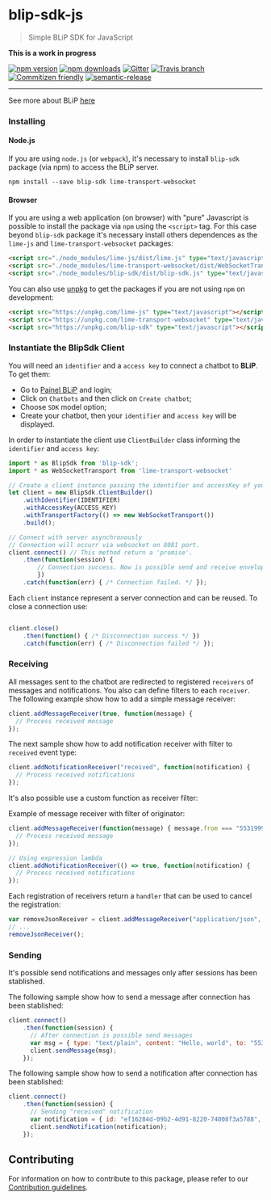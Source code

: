 # blip-sdk-js
> Simple BLiP SDK for JavaScript

**This is a work in progress**

[![npm version](https://img.shields.io/npm/v/blip-sdk.svg?style=flat-square)](https://www.npmjs.com/package/blip-sdk)
[![npm downloads](https://img.shields.io/npm/dm/blip-sdk.svg?style=flat-square)](https://www.npmjs.com/package/blip-sdk) [![Gitter](https://img.shields.io/gitter/room/nwjs/nw.js.svg?style=flat-square)](https://gitter.im/takenet/blip-sdk-js)
[![Travis branch](https://img.shields.io/travis/rust-lang/rust/master.svg?style=flat-square)](https://travis-ci.org/takenet/blip-sdk-js)
[![Commitizen friendly](https://img.shields.io/badge/commitizen-friendly-brightgreen.svg?style=flat-square)](http://commitizen.github.io/cz-cli/)
[![semantic-release](https://img.shields.io/badge/%20%20%F0%9F%93%A6%F0%9F%9A%80-semantic--release-e10079.svg?style=flat-square)](https://github.com/semantic-release/semantic-release)

--------

See more about BLiP [here](http://blip.ai/)

### Installing

#### Node.js

If you are using `node.js` (or `webpack`), it's necessary to install `blip-sdk` package (via npm) to access the BLiP server.

    npm install --save blip-sdk lime-transport-websocket

#### Browser

If you are using a web application (on browser) with "pure" Javascript is possible to install the package via `npm` using the `<script>` tag. For this case beyond `blip-sdk` package it's necessary install others dependences as the `lime-js` and `lime-transport-websocket` packages:

```html
<script src="./node_modules/lime-js/dist/lime.js" type="text/javascript"></script>
<script src="./node_modules/lime-transport-websocket/dist/WebSocketTransport.js" type="text/javascript"></script>
<script src="./node_modules/blip-sdk/dist/blip-sdk.js" type="text/javascript"></script>
```

You can also use [unpkg](https://unpkg.com) to get the packages if you are not using `npm` on development:
```html
<script src="https://unpkg.com/lime-js" type="text/javascript"></script>
<script src="https://unpkg.com/lime-transport-websocket" type="text/javascript"></script>
<script src="https://unpkg.com/blip-sdk" type="text/javascript"></script>
```

### Instantiate the BlipSdk Client

You will need an `identifier` and a `access key` to connect a chatbot to **BLiP**. To get them:
- Go to [Painel BLiP](http://portal.blip.ai/) and login;
- Click on `Chatbots` and then click on `Create chatbot`;
- Choose `SDK` model option;
- Create your chatbot, then your `identifier` and `access key` will be displayed.

In order to instantiate the client use `ClientBuilder` class informing the `identifier` and `access key`:

```javascript
import * as BlipSdk from 'blip-sdk';
import * as WebSocketTransport from 'lime-transport-websocket'

// Create a client instance passing the identifier and accessKey of your chatbot
let client = new BlipSdk.ClientBuilder()
    .withIdentifier(IDENTIFIER)
    .withAccessKey(ACCESS_KEY)
    .withTransportFactory(() => new WebSocketTransport())
    .build();

// Connect with server asynchronously
// Connection will occurr via websocket on 8081 port.
client.connect() // This method return a 'promise'.
    .then(function(session) {
        // Connection success. Now is possible send and receive envelopes from server. */
        })
    .catch(function(err) { /* Connection failed. */ });

```

Each `client` instance represent a server connection and can be reused. To close a connection use:

```javascript

client.close()
    .then(function() { /* Disconnection success */ })
    .catch(function(err) { /* Disconnection failed */ });

```

### Receiving

All messages sent to the chatbot are redirected to registered `receivers` of messages and notifications. You also can define filters to each `receiver`.
The following example show how to add a simple message receiver:

```javascript
client.addMessageReceiver(true, function(message) {
  // Process received message
});

```
The next sample show how to add notification receiver with filter to `received` event type:

```javascript
client.addNotificationReceiver("received", function(notification) {
  // Process received notifications
});

```

It's also possible use a custom function as receiver filter:

Example of message receiver with filter of originator:

```javascript
client.addMessageReceiver(function(message) { message.from === "553199990000@0mn.io" }, function(message) {
  // Process received message
});

// Using expression lambda
client.addNotificationReceiver(() => true, function(notification) {
  // Process received notifications
});

```

Each registration of receivers return a `handler` that can be used to cancel the registration:

```javascript
var removeJsonReceiver = client.addMessageReceiver("application/json", handleJson);
// ...
removeJsonReceiver();
```

### Sending

It's possible send notifications and messages only after sessions has been stablished.

The following sample show how to send a message after connection has been stablished:

```javascript
client.connect()
    .then(function(session) {
      // After connection is possible send messages
      var msg = { type: "text/plain", content: "Hello, world", to: "553199990000@0mn.io" };
      client.sendMessage(msg);
    });
```

The following sample show how to send a notification after connection has been stablished:

```javascript
client.connect()
    .then(function(session) {
      // Sending "received" notification
      var notification = { id: "ef16284d-09b2-4d91-8220-74008f3a5788", to: "553199990000@0mn.io", event: Lime.NotificationEvent.RECEIVED };
      client.sendNotification(notification);
    });
```

## Contributing

For information on how to contribute to this package, please refer to our [Contribution guidelines](https://github.com/takenet/blip-sdk-js/blob/master/CONTRIBUTING.md).
